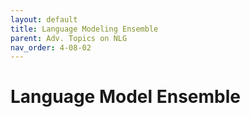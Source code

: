```yaml
---
layout: default
title: Language Modeling Ensemble
parent: Adv. Topics on NLG
nav_order: 4-08-02
---
```


# Language Model Ensemble

